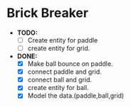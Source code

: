 # Brick Breaker

- **TODO:**
  - [ ] Create entity for paddle
  - [ ] create entity for grid.

- **DONE:**
  - [x] Make ball bounce on paddle.
  - [x] connect paddle and grid.
  - [x] connect ball and grid.
  - [x] create entity for ball.
  - [x] Model the data.(paddle,ball,grid)
